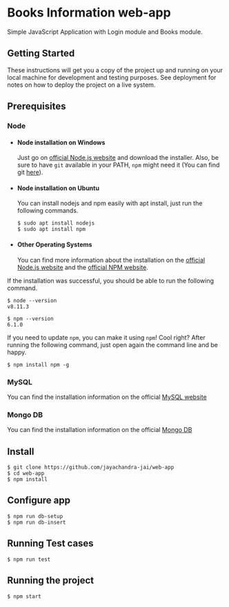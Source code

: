 # Books Information web-app
Simple JavaScript Application with Login module and Books module.

## Getting Started

These instructions will get you a copy of the project up and running on your local machine for development and testing purposes. See deployment for notes on how to deploy the project on a live system.

## Prerequisites
### Node
- #### Node installation on Windows

  Just go on [official Node.js website](https://nodejs.org/) and download the installer.
Also, be sure to have `git` available in your PATH, `npm` might need it (You can find git [here](https://git-scm.com/)).

- #### Node installation on Ubuntu

  You can install nodejs and npm easily with apt install, just run the following commands.

      $ sudo apt install nodejs
      $ sudo apt install npm

- #### Other Operating Systems
  You can find more information about the installation on the [official Node.js website](https://nodejs.org/) and the [official NPM website](https://npmjs.org/).

If the installation was successful, you should be able to run the following command.

    $ node --version
    v8.11.3

    $ npm --version
    6.1.0

If you need to update `npm`, you can make it using `npm`! Cool right? After running the following command, just open again the command line and be happy.

    $ npm install npm -g
### MySQL
You can find the installation information on the official <a href="https://dev.mysql.com/doc/mysql-installation-excerpt/5.7/en/">MySQL website</a>
### Mongo DB
You can find the installation information on the official <a href="https://docs.mongodb.com/manual/installation"> Mongo DB </a>
## Install

    $ git clone https://github.com/jayachandra-jai/web-app
    $ cd web-app
    $ npm install

## Configure app
    $ npm run db-setup
    $ npm run db-insert
    
## Running Test cases
    $ npm run test

## Running the project

    $ npm start

